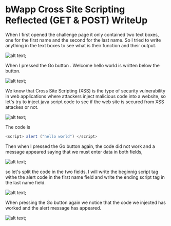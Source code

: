 # bWapp Cross Site Scripting Reflected (GET & POST) WriteUp

When I first opened the challenge page it only contained two text boxes, one for the first name and the second for the last name.
So I tried to write anything in the text boxes to see what is their function and their output.

![alt text](https://drive.google.com/file/d/1JekbJvTEUCxYZ5_aQl3zVJs2X0rLiNR-/view?usp=sharing);

When I pressed the Go button . Welcome hello world is written below the button. 

![alt text](https://drive.google.com/file/d/1aZZxGlau2MXuV36yIKs9ucllHMVr4Fmq/view?usp=sharing);

We know that Cross Site Scripting (XSS) is the type of security vulnerability in web applications where attackers inject malicious code 
into a website, so let's try to inject java script code to see if the web site is secured from XSS attackes or not.

![alt text](https://drive.google.com/file/d/1_WGM6leYu7fXwtb0IA5SekGcOyGAw2_b/view?usp=sharing);

The code is 

``` javascript 
<script> alert ("hello world") </script>
```

Then when I pressed the Go button again, the code did not work and a message appeared saying that we must enter data in both fields,

![alt text](https://drive.google.com/file/d/1hwn2beQreJlm3Kbul92wdDJnTrWcf7PE/view?usp=sharing);

so let's split the code in the two fields.
I will write the beginnig script tag withe the alert code in the first name field and write the ending script tag in the last name field.

![alt text](https://drive.google.com/file/d/1s1SrQ6dexMla9esheICwELgD7ozZVla6/view?usp=sharing);

When pressing the Go button again we notice that the code we injected has worked and the alert message has appeared.

![alt text](https://drive.google.com/file/d/1YWYd8x0MDoWg8aLgmbJLRLicLm6fXR3C/view?usp=sharing);



